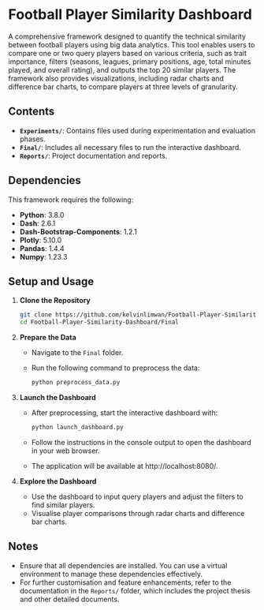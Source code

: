 # Football Player Similarity Dashboard

A comprehensive framework designed to quantify the technical similarity between football players using big data analytics. This tool enables users to compare one or two query players based on various criteria, such as trait importance, filters (seasons, leagues, primary positions, age, total minutes played, and overall rating), and outputs the top 20 similar players. The framework also provides visualizations, including radar charts and difference bar charts, to compare players at three levels of granularity.

## Contents

- **`Experiments/`**: Contains files used during experimentation and evaluation phases.
- **`Final/`**: Includes all necessary files to run the interactive dashboard.
- **`Reports/`**: Project documentation and reports.

## Dependencies

This framework requires the following:

- **Python**: 3.8.0
- **Dash**: 2.6.1
- **Dash-Bootstrap-Components**: 1.2.1
- **Plotly**: 5.10.0
- **Pandas**: 1.4.4
- **Numpy**: 1.23.3

## Setup and Usage

1. **Clone the Repository**

   ```bash
   git clone https://github.com/kelvinlimwan/Football-Player-Similarity-Dashboard.git
   cd Football-Player-Similarity-Dashboard/Final
   ```

2. **Prepare the Data**

   - Navigate to the `Final` folder.
   - Run the following command to preprocess the data:

     ```bash
     python preprocess_data.py
     ```

3. **Launch the Dashboard**

   - After preprocessing, start the interactive dashboard with:

     ```bash
     python launch_dashboard.py
     ```

   - Follow the instructions in the console output to open the dashboard in your web browser.
   - The application will be available at http://localhost:8080/.

4. **Explore the Dashboard**

   - Use the dashboard to input query players and adjust the filters to find similar players.
   - Visualise player comparisons through radar charts and difference bar charts.

## Notes

- Ensure that all dependencies are installed. You can use a virtual environment to manage these dependencies effectively.
- For further customisation and feature enhancements, refer to the documentation in the `Reports/` folder, which includes the project thesis and other detailed documents.
